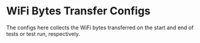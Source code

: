 # WiFi Bytes Transfer Configs

The configs here collects the WiFi bytes transferred on the start and end of tests or test run,
respectively.
